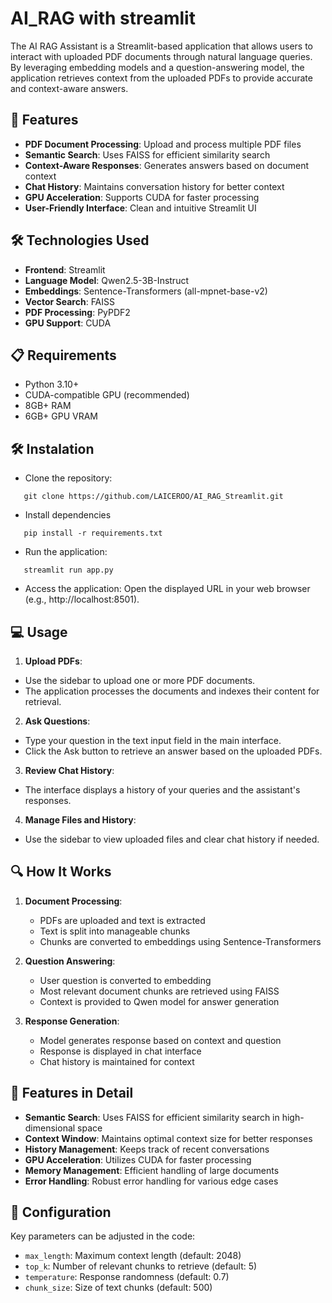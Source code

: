 # AI_RAG with streamlit
The AI RAG Assistant is a Streamlit-based application that allows users to interact with uploaded PDF documents through natural language queries. By leveraging embedding models and a question-answering model, the application retrieves context from the uploaded PDFs to provide accurate and context-aware answers.

## 🌟 Features

- **PDF Document Processing**: Upload and process multiple PDF files
- **Semantic Search**: Uses FAISS for efficient similarity search
- **Context-Aware Responses**: Generates answers based on document context
- **Chat History**: Maintains conversation history for better context
- **GPU Acceleration**: Supports CUDA for faster processing
- **User-Friendly Interface**: Clean and intuitive Streamlit UI

## 🛠️ Technologies Used

- **Frontend**: Streamlit
- **Language Model**: Qwen2.5-3B-Instruct
- **Embeddings**: Sentence-Transformers (all-mpnet-base-v2)
- **Vector Search**: FAISS
- **PDF Processing**: PyPDF2
- **GPU Support**: CUDA

## 📋 Requirements

- Python 3.10+
- CUDA-compatible GPU (recommended)
- 8GB+ RAM
- 6GB+ GPU VRAM

## 🛠️ Instalation 

- Clone the repository:
  
```
   git clone https://github.com/LAICEROO/AI_RAG_Streamlit.git
```
  
- Install dependencies
  
```
   pip install -r requirements.txt
```

- Run the application:

```
   streamlit run app.py
```

- Access the application: Open the displayed URL in your web browser (e.g., http://localhost:8501).




## 💻 Usage

1. **Upload PDFs**:
  - Use the sidebar to upload one or more PDF documents.
  - The application processes the documents and indexes their content for retrieval.

2. **Ask Questions**:
  - Type your question in the text input field in the main interface.
  - Click the Ask button to retrieve an answer based on the uploaded PDFs.

3. **Review Chat History**:
  - The interface displays a history of your queries and the assistant's responses.

4. **Manage Files and History**:
  - Use the sidebar to view uploaded files and clear chat history if needed.

## 🔍 How It Works

1. **Document Processing**:
   - PDFs are uploaded and text is extracted
   - Text is split into manageable chunks
   - Chunks are converted to embeddings using Sentence-Transformers

2. **Question Answering**:
   - User question is converted to embedding
   - Most relevant document chunks are retrieved using FAISS
   - Context is provided to Qwen model for answer generation

3. **Response Generation**:
   - Model generates response based on context and question
   - Response is displayed in chat interface
   - Chat history is maintained for context

## 🎯 Features in Detail

- **Semantic Search**: Uses FAISS for efficient similarity search in high-dimensional space
- **Context Window**: Maintains optimal context size for better responses
- **History Management**: Keeps track of recent conversations
- **GPU Acceleration**: Utilizes CUDA for faster processing
- **Memory Management**: Efficient handling of large documents
- **Error Handling**: Robust error handling for various edge cases

## 🔧 Configuration

Key parameters can be adjusted in the code:
- `max_length`: Maximum context length (default: 2048)
- `top_k`: Number of relevant chunks to retrieve (default: 5)
- `temperature`: Response randomness (default: 0.7)
- `chunk_size`: Size of text chunks (default: 500)

